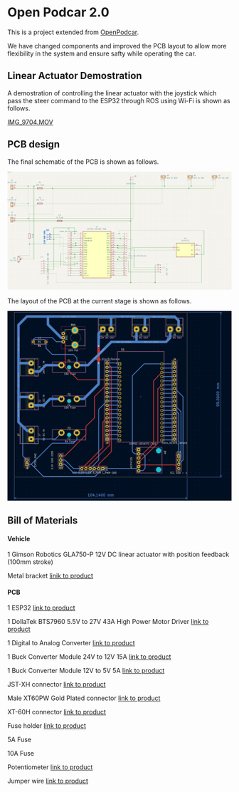# Open Podcar 2.0

This is a project extended from [OpenPodcar](https://github.com/OpenPodcar/OpenPodcar).

We have changed components and improved the PCB layout to allow more flexibility in the system and ensure safty while operating the car.

## Linear Actuator Demostration
A demostration of controlling the linear actuator with the joystick which pass the steer command to the ESP32 through ROS using Wi-Fi is shown as follows.

[IMG_9704.MOV](./ReadmeDocs/IMG_9704.MOV)

## PCB design
The final schematic of the PCB is shown as follows.

![PCB_schematics.jpeg](./ReadmeDocs/PCB_schematics.jpeg)

The layout of the PCB at the current stage is shown as follows.

![PCB.jpeg](./ReadmeDocs/PCB.jpeg)

## Bill of Materials

#### Vehicle
1 Gimson Robotics GLA750-P 12V DC linear actuator with position feedback (100mm stroke)

Metal bracket [linik to product](https://www.amazon.co.uk/dp/B08JV76967?ref_=cm_sw_r_apin_dp_HXTQEXMHK0DS5XG23BHY)

#### PCB

1 ESP32 [link to product](https://www.amazon.co.uk/XTVTX-Development-Wireless-Bluetooth-Frequency/dp/B09LCDJY8Z/ref=sr_1_5?crid=2XLMJ0XECAAJR&keywords=esp32&qid=1669377505&s=industrial&sprefix=esp32%2Cindustrial%2C95&sr=1-5)

1 DollaTek BTS7960 5.5V to 27V 43A High Power Motor Driver [link to product](https://www.amazon.co.uk/gp/product/B09H6MKWCJ/ref=ppx_yo_dt_b_asin_title_o00_s00?ie=UTF8&psc=1)


1 Digital to Analog Converter [link to product](https://www.digikey.co.uk/en/products/detail/sparkfun-electronics/BOB-12918/5140812?utm\_adgroup=Evaluation%20Boards%20-%20Digital%20to%20Analog%20Converters%20%28DACs%29&utm\_source=google&utm\_medium=cpc&utm\_campaign=Shopping\_Product\_Development%20Boards%2C%20Kits%2C%20Programmers&utm\_term=&productid=5140812&gclid=CjwKCAiAs8acBhA1EiwAgRFdw7jZpmNLCZSMikVMd7oKKiSc0wkz7JpF8sl4ogsQpp6ZFNUjAHO2KBoC\_PIQAvD_BwE)

1 Buck Converter Module 24V to 12V 15A [link to product](https://www.amazon.co.uk/dp/B01KQWWSLA/)

1 Buck Converter Module 12V to 5V 5A [link to product](https://www.amazon.co.uk/dp/B09NVZ6Y6J?ref_=cm\_sw\_r\_apin\_dp_F5CDBP8B0AESHGP8G7D0)

JST-XH connector [link to product](https://www.amazon.co.uk/YIXISI-460Pcs-Housing-Connector-Adapter/dp/B082ZLYRRN/ref=asc_df_B082ZLYRRN/?tag=googshopuk-21&linkCode=df0&hvadid=394317030617&hvpos=&hvnetw=g&hvrand=13959213679084324666&hvpone=&hvptwo=&hvqmt=&hvdev=m&hvdvcmdl=&hvlocint=&hvlocphy=1006876&hvtargid=pla-928147660517&psc=1&tag=&ref=&adgrpid=80755971054&hvpone=&hvptwo=&hvadid=394317030617&hvpos=&hvnetw=g&hvrand=13959213679084324666&hvqmt=&hvdev=m&hvdvcmdl=&hvlocint=&hvlocphy=1006876&hvtargid=pla-928147660517)

Male XT60PW Gold Plated connector [link to product](https://www.switchelectronics.co.uk/male-xt60pw-gold-plated-connector-30a-amass?gclid=Cj0KCQiAqOucBhDrARIsAPCQL1Z9Mdg7JQ2CPNNQ3Sm97k74ZDQKxPksRo_lDsgrQek7YlSQR7QdGtQaAu9BEALw_wcB)

XT-60H connector [link to product](https://amzn.eu/d/4VwUmz3)

Fuse holder [link to product](https://uk.farnell.com/littelfuse/178-7017-0001/fuse-holder-pcb-r-a-blade/dp/310530?st=Ato%20fuse%20holder)

5A Fuse

10A Fuse

Potentiometer [link to product](https://uk.rs-online.com/web/p/potentiometers/8274990?cm_mmc=UK-PLA-DS3A-_-google-_-CSS_UK_EN_Passive_Components_MOB_Whoop-_-Potentiometers_Whoop-_-8274990&matchtype=&pla-346415135252&cq_src=google_ads&cq_cmp=9765532007&cq_term=&cq_plac=&cq_net=g&cq_plt=gp&gclid=CjwKCAiAv9ucBhBXEiwA6N8nYOlC97hC1rk_lZlzGOEZ-jXB8kbkuMIexTun0_bgiT8PpbOJ3vPO0hoCik4QAvD_BwE&gclsrc=aw.ds)

Jumper wire [link to product](https://www.amazon.co.uk/VIPMOON-1-17mm-Multicolored-Flexible-Rainbow/dp/B07BLRNTXW/ref=asc_df_B07BLRNTXW/?tag=googshopuk-21&linkCode=df0&hvadid=309903005216&hvpos=&hvnetw=g&hvrand=16844014482739590557&hvpone=&hvptwo=&hvqmt=&hvdev=m&hvdvcmdl=&hvlocint=&hvlocphy=1006876&hvtargid=pla-631740601899&psc=1)